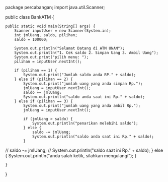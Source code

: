 package percabangan;
import java.util.Scanner;

public class BankATM {

    public static void main(String[] args) {
        Scanner inputUser = new Scanner(System.in);
        int jmlUang, saldo, pilihan;
        saldo = 100000;

        System.out.println("Selamat Datang di ATM UNAN");
        System.out.println("1. Cek saldo 2. Simpan Uang 3. Ambil Uang");
        System.out.print("pilih menu: ");
        pilihan = inputUser.nextInt();

        if (pilihan == 1) {
            System.out.print("Jumlah saldo anda RP." + saldo);
        } else if (pilihan == 2) {
            System.out.print("jumlah uang yang anda simpan Rp.");
            jmlUang = inputUser.nextInt();
            saldo += jmlUang;
            System.out.println("saldo anda saat ini Rp." + saldo);
        } else if (pilihan == 3) {
            System.out.print("jumlah uang yang anda ambil Rp.");
            jmlUang = inputUser.nextInt();

            if (jmlUang > saldo) {
                System.out.println("penarikan melebihi saldo");
            } else {
                saldo -= jmlUang;
                System.out.println("saldo anda saat ini Rp." + saldo);
            }
//            saldo -= jmlUang;
//            System.out.println("saldo saat ini Rp." + saldo);
        } else {
            System.out.println("anda salah ketik, silahkan mengulangi");
        }

    }

}
